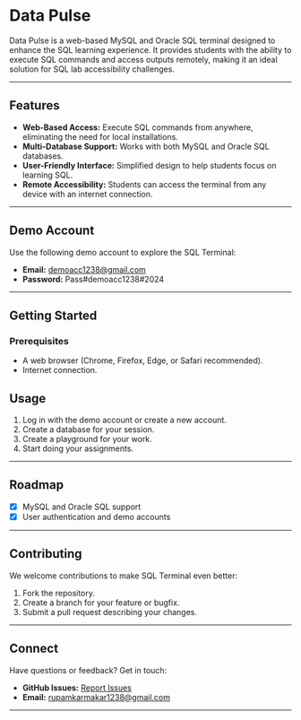 # Data Pulse

Data Pulse is a web-based MySQL and Oracle SQL terminal designed to enhance the SQL learning experience. It provides students with the ability to execute SQL commands and access outputs remotely, making it an ideal solution for SQL lab accessibility challenges.

---

## Features

- **Web-Based Access:** Execute SQL commands from anywhere, eliminating the need for local installations.
- **Multi-Database Support:** Works with both MySQL and Oracle SQL databases.
- **User-Friendly Interface:** Simplified design to help students focus on learning SQL.
- **Remote Accessibility:** Students can access the terminal from any device with an internet connection.

---

## Demo Account

Use the following demo account to explore the SQL Terminal:

- **Email:** demoacc1238@gmail.com  
- **Password:** Pass#demoacc1238#2024

---

## Getting Started

### Prerequisites

- A web browser (Chrome, Firefox, Edge, or Safari recommended).
- Internet connection.

## Usage

1. Log in with the demo account or create a new account.
2. Create a database for your session.
3. Create a playground for your work.
4. Start doing your assignments.

---

## Roadmap

- [x] MySQL and Oracle SQL support
- [x] User authentication and demo accounts

---

## Contributing

We welcome contributions to make SQL Terminal even better:

1. Fork the repository.
2. Create a branch for your feature or bugfix.
3. Submit a pull request describing your changes.

---

## Connect

Have questions or feedback? Get in touch:

- **GitHub Issues:** [Report Issues](https://github.com/Achivie/sql-terminal/issues)
- **Email:** [rupamkarmakar1238@gmail.com](mailto:rupamkarmakar1238@gmail.com)

---
